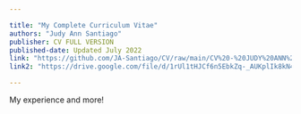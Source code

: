 ```yaml
---

title: "My Complete Curriculum Vitae"
authors: "Judy Ann Santiago"
publisher: CV FULL VERSION
published-date: Updated July 2022
link: "https://github.com/JA-Santiago/CV/raw/main/CV%20-%20JUDY%20ANN%20SANTIAGO.pdf"
link2: "https://drive.google.com/file/d/1rUl1tHJCf6n5EbkZq-_AUKplIk8kN4EV/view?usp=sharing"

---
```


My experience and more! 
